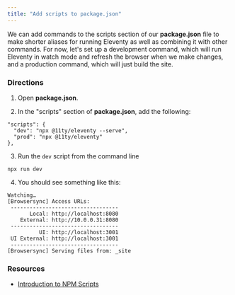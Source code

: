 ```yaml
---
title: "Add scripts to package.json"
---
```


We can add commands to the scripts section of our **package.json** file to make shorter aliases for running Eleventy as well as combining it with other commands. For now, let's set up a development command, which will run Eleventy in watch mode and refresh the browser when we make changes, and a production command, which will just build the site.

### Directions

1. Open **package.json**.

2. In the "scripts" section of **package.json**, add the following:

``` json/1-2
"scripts": {
  "dev": "npx @11ty/eleventy --serve",
  "prod": "npx @11ty/eleventy"
},
```

3. Run the `dev` script from the command line

```text
npx run dev
```
4. You should see something like this:

```text
Watching…
[Browsersync] Access URLs:
 ----------------------------------
       Local: http://localhost:8080
    External: http://10.0.0.31:8080
 ----------------------------------
          UI: http://localhost:3001
 UI External: http://localhost:3001
 ----------------------------------
[Browsersync] Serving files from: _site
```

### Resources

- [Introduction to NPM Scripts](https://www.freecodecamp.org/news/introduction-to-npm-scripts-1dbb2ae01633/)